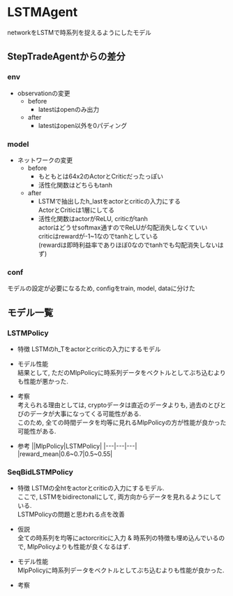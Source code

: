 # LSTMAgent
networkをLSTMで時系列を捉えるようにしたモデル  

## StepTradeAgentからの差分

### env
- observationの変更  
  - before  
    - latestはopenのみ出力
  - after
    - latestはopen以外を0パディング

### model
- ネットワークの変更
  - before
    - もともとは64x2のActorとCriticだったっぽい  
    - 活性化関数はどちらもtanh
  - after
    - LSTMで抽出したh_lastをactorとcriticの入力にする  
      ActorとCriticは1層にしてる  
    - 活性化関数はactorがReLU, criticがtanh  
      actorはどうせsoftmax通すのでReLUが勾配消失しなくていい  
      criticはrewardが-1~1なのでtanhとしている  
      (rewardは即時利益率でありほぼ0なのでtanhでも勾配消失しないはず)  

### conf
モデルの設定が必要になるため, configをtrain, model, dataに分けた  


## モデル一覧
### LSTMPolicy
- 特徴
  LSTMのh_Tをactorとcriticの入力にするモデル  

- モデル性能  
  結果として, ただのMlpPolicyに時系列データをベクトルとしてぶち込むよりも性能が悪かった.  

- 考察  
  考えられる理由としては, cryptoデータは直近のデータよりも, 過去のとびとびのデータが大事になってくる可能性がある.  
  このため, 全ての時間データを均等に見れるMlpPolicyの方が性能が良かった可能性がある.

- 参考
  ||MlpPolicy|LSTMPolicy|
  |---|---|---|
  |reward_mean|0.6~0.7|0.5~0.55|

### SeqBidLSTMPolicy
- 特徴
  LSTMの全htをactorとcriticの入力にするモデル.  
  ここで, LSTMをbidirectonalにして, 両方向からデータを見れるようにしている.  
  LSTMPolicyの問題と思われる点を改善  

- 仮説  
  全ての時系列を均等にactorcriticに入力 & 時系列の特徴も埋め込んでいるので, MlpPolicyよりも性能が良くなるはず.  

- モデル性能  
  MlpPolicyに時系列データをベクトルとしてぶち込むよりも性能が良かった.  

- 考察  
  

